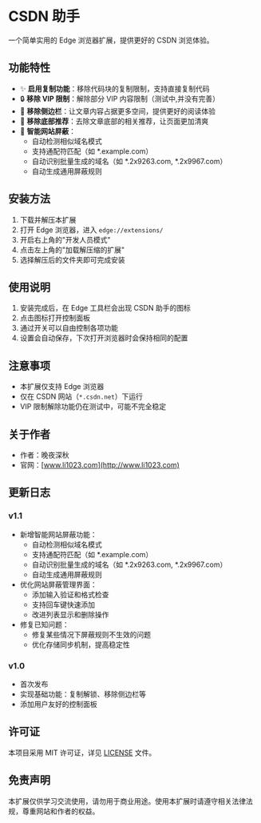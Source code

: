 # CSDN 助手

一个简单实用的 Edge 浏览器扩展，提供更好的 CSDN 浏览体验。

## 功能特性

- ✨ **启用复制功能**：移除代码块的复制限制，支持直接复制代码
- 🔒 **移除 VIP 限制**：解除部分 VIP 内容限制（测试中,并没有完善）
- 📱 **移除侧边栏**：让文章内容占据更多空间，提供更好的阅读体验
- 📱 **移除底部推荐**：去除文章底部的相关推荐，让页面更加清爽
- 🚫 **智能网站屏蔽**：
  - 自动检测相似域名模式
  - 支持通配符匹配（如 *.example.com）
  - 自动识别批量生成的域名（如 *.2x9263.com, *.2x9967.com）
  - 自动生成通用屏蔽规则

## 安装方法

1. 下载并解压本扩展
2. 打开 Edge 浏览器，进入 `edge://extensions/`
3. 开启右上角的"开发人员模式"
4. 点击左上角的"加载解压缩的扩展"
5. 选择解压后的文件夹即可完成安装

## 使用说明

1. 安装完成后，在 Edge 工具栏会出现 CSDN 助手的图标
2. 点击图标打开控制面板
3. 通过开关可以自由控制各项功能
4. 设置会自动保存，下次打开浏览器时会保持相同的配置

## 注意事项

- 本扩展仅支持 Edge 浏览器
- 仅在 CSDN 网站（`*.csdn.net`）下运行
- VIP 限制解除功能仍在测试中，可能不完全稳定

## 关于作者

- 作者：晚夜深秋
- 官网：[www.li1023.com](http://www.li1023.com)

## 更新日志

### v1.1
- 新增智能网站屏蔽功能：
  - 自动检测相似域名模式
  - 支持通配符匹配（如 *.example.com）
  - 自动识别批量生成的域名（如 *.2x9263.com, *.2x9967.com）
  - 自动生成通用屏蔽规则
- 优化网站屏蔽管理界面：
  - 添加输入验证和格式检查
  - 支持回车键快速添加
  - 改进列表显示和删除操作
- 修复已知问题：
  - 修复某些情况下屏蔽规则不生效的问题
  - 优化存储同步机制，提高稳定性

### v1.0
- 首次发布
- 实现基础功能：复制解锁、移除侧边栏等
- 添加用户友好的控制面板

## 许可证

本项目采用 MIT 许可证，详见 [LICENSE](LICENSE) 文件。

## 免责声明

本扩展仅供学习交流使用，请勿用于商业用途。使用本扩展时请遵守相关法律法规，尊重网站和作者的权益。 